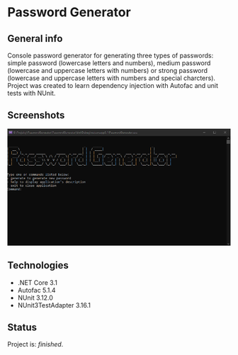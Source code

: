 # Password Generator

## General info
Console password generator for generating three types of passwords:
simple password (lowercase letters and numbers), medium password (lowercase and uppercase letters with numbers) or strong password (lowercase and uppercase letters with numbers and special charcters). Project was created to learn dependency injection with Autofac and unit tests with NUnit.

## Screenshots
![Example screenshot](screen.png)

## Technologies
* .NET Core 3.1
* Autofac 5.1.4
* NUnit 3.12.0
* NUnit3TestAdapter 3.16.1

## Status
Project is: _finished_.
